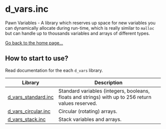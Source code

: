 # d_vars.inc
Pawn Variables - A library which reserves up space for new variables you can dynamically allocate during run-time, which is really similar to `malloc` but can handle up to thousands variables and arrays of different types.

[Go back to the home page...](../README.md)

## How to start to use?
Read documentation for the each `d_vars` library.


| Library      | Description                                                                                |
| -------------------- | ------------------------------------------------------------------------------------------ |
| [d_vars_standard.inc](d_vars_standard.md) | Standard variables (integers, booleans, floats and strings) with up to 256 return values reserved. |
| [d_vars_circular.inc](d_vars_circular.md) | Circular (rotating) arrays. |
| [d_vars_stack.inc](d_vars_stack.md) | Stack variables and arrays. |
